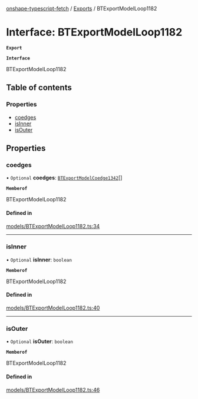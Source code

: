 [onshape-typescript-fetch](../README.md) / [Exports](../modules.md) / BTExportModelLoop1182

# Interface: BTExportModelLoop1182

**`Export`**

**`Interface`**

BTExportModelLoop1182

## Table of contents

### Properties

- [coedges](BTExportModelLoop1182.md#coedges)
- [isInner](BTExportModelLoop1182.md#isinner)
- [isOuter](BTExportModelLoop1182.md#isouter)

## Properties

### coedges

• `Optional` **coedges**: [`BTExportModelCoedge1342`](BTExportModelCoedge1342.md)[]

**`Memberof`**

BTExportModelLoop1182

#### Defined in

[models/BTExportModelLoop1182.ts:34](https://github.com/toebes/onshape-typescript-fetch/blob/3e11ae1/models/BTExportModelLoop1182.ts#L34)

___

### isInner

• `Optional` **isInner**: `boolean`

**`Memberof`**

BTExportModelLoop1182

#### Defined in

[models/BTExportModelLoop1182.ts:40](https://github.com/toebes/onshape-typescript-fetch/blob/3e11ae1/models/BTExportModelLoop1182.ts#L40)

___

### isOuter

• `Optional` **isOuter**: `boolean`

**`Memberof`**

BTExportModelLoop1182

#### Defined in

[models/BTExportModelLoop1182.ts:46](https://github.com/toebes/onshape-typescript-fetch/blob/3e11ae1/models/BTExportModelLoop1182.ts#L46)
